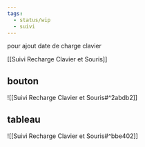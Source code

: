 ```yaml
---
tags:
  - status/wip
  - suivi
---
```

pour ajout date de charge clavier 

[[Suivi Recharge Clavier et Souris]] 


## bouton 

![[Suivi Recharge Clavier et Souris#^2abdb2]]


## tableau 

![[Suivi Recharge Clavier et Souris#^bbe402]]